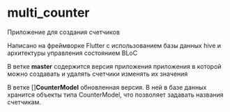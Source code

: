 # multi_counter

Приложение для создания счетчиков

Написано на фреймворке Flutter с использованием базы данных hive и архитектуры управления состоянием BLoC

В ветке **master** содержится версия приложения приложения в которой можно создавать и удалять счетчики изменять их значения

В ветке []**CounterModel** обновленная версия. В ней в базе данных хранится объекты типа CounterModel, что позволяет задавать названия счетчикам. 
